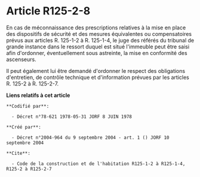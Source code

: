 # Article R125-2-8

En cas de méconnaissance des prescriptions relatives à la mise en place des dispositifs de sécurité et des mesures
équivalentes ou compensatoires prévus aux articles R. 125-1-2 à R. 125-1-4, le juge des référés du tribunal de grande
instance dans le ressort duquel est situé l'immeuble peut être saisi afin d'ordonner, éventuellement sous astreinte, la mise
en conformité des ascenseurs.

Il peut également lui être demandé d'ordonner le respect des obligations d'entretien, de contrôle technique et d'information
prévues par les articles R. 125-2 à R. 125-2-7.

**Liens relatifs à cet article**

	**Codifié par**:

	  - Décret n°78-621 1978-05-31 JORF 8 JUIN 1978

	**Créé par**:

	  - Décret n°2004-964 du 9 septembre 2004 - art. 1 () JORF 10 septembre 2004

	**Cite**:

	  - Code de la construction et de l'habitation R125-1-2 à R125-1-4, R125-2 à R125-2-7

